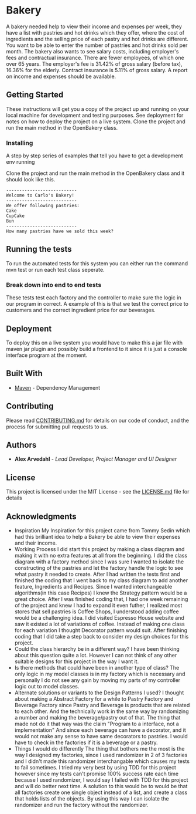 # Bakery

A bakery needed help to view their income and expenses per week, they have a list with pastries and hot drinks which they offer, where the cost of ingredients and the selling price of each pastry and hot drinks are different.  You want to be able to enter the number of pastries and hot drinks sold per month.
The bakery also wants to see salary costs, including employer's fees and contractual insurance. There are fewer employees, of which one over 65 years. The employer's fee is 31.42% of gross salary (before tax), 16.36% for the elderly. Contract insurance is 5.11% of gross salary.
A report on income and expenses should be available.

## Getting Started

These instructions will get you a copy of the project up and running on your local machine for development and testing purposes. See deployment for notes on how to deploy the project on a live system.
Clone the project and run the main method in the OpenBakery class.


### Installing

A step by step series of examples that tell you have to get a development env running

Clone the project and run the main method in the OpenBakery class and it should look like this.

```
---------------------------
Welcome to Carlo's Bakery!
---------------------------
We offer following pastries:
Cake
CupCake
Bun
---------------------------
How many pastries have we sold this week? 
```


## Running the tests

To run the automated tests for this system you can either run the command mvn test or run each test class seperate. 

### Break down into end to end tests

These tests test each factory and the controller to make sure the logic in our program in correct. A example of this is that we test the correct price to customers and the correct ingredient price for our beverages.

## Deployment

To deploy this on a live system you would have to make this a jar file with maven jar plugin and possibly build a frontend to it since it is just a console interface program at the moment. 

## Built With

* [Maven](https://maven.apache.org/) - Dependency Management

## Contributing

Please read [CONTRIBUTING.md](https://gist.github.com/PurpleBooth/b24679402957c63ec426) for details on our code of conduct, and the process for submitting pull requests to us.

## Authors

* **Alex Arvedahl** - *Lead Developer, Project Manager and UI Designer* 

## License

This project is licensed under the MIT License - see the [LICENSE.md](LICENSE.md) file for details

## Acknowledgments

* Inspiration
	My Inspiration for this project came from Tommy Sedin which had this brilliant idea to help a Bakery be able to view their expenses and their income. 
* Working Process
	I did start this project by making a class diagram and making it with no extra features at all from the beginning. I did the class diagram with a factory method since I was sure I wanted to isolate the constructing of the pastries and let the factory handle the logic to see what pastry it needed to create.
After I had written the tests first and finished the coding that I went back to my class diagram to add another feature, Ingredients and Recipes. Since I wanted interchangeable algorithms(in this case Recipes) I knew the Strategy pattern would be a great choice. After I was finished coding that, I had one week remaining of the project and knew I had to expand it even futher, I realized most stores that sell pastries is Coffee Shops, I understood adding coffee would be a challenging idea. I did visited Espresso House website and saw it existed a lot of variations of coffee. Instead of making one class for each variation I thought Decorator pattern would suit. After finishing coding that I did take a step back to consider my design choices for this project.
* Could the class hierarchy be in a different way?
	I have been thinking about this question quite a lot. However I can not think of any other suitable designs for this project in the way I want it.
* Is there methods that could have been in another type of class?
	The only logic in my model classes is in my factory which is necessary and personally I do not see any gain by moving my parts of my controller logic out to model classes. 
* Alternate solutions or variants to the Design Patterns I used?
	I thought about making a Abstract Factory for a while to Pastry Factory and Beverage Factory since Pastry and Beverage is products that are related to each other. And the technically work in the same way by randomizing a number and making the beverage/pastry out of that. The thing that made not do it that way was the claim "Program to a interface, not a implementation" And since each beverage can have a decorator, and it would not make any sense to have same decorators to pastries. I would have to check in the factories if it is a beverage or a pastry. 
* Things I would do differently
	The thing that bothers me the most is the way I designed my factories, since I used randomizer in 2 of 3 factories and I didn't made this randomizer interchangable which causes my tests to fail sometimes. I tried my very best by using TDD for this project however since my tests can't promise 100% success rate each time because I used randomizer, I would say I failed with TDD for this project and will do better next time.
A solution to this would be to would be that all factories create one single object instead of a list, and create a class that holds lists of the objects. By using this way I can isolate the randomizer and run the factory without the randomizer.
